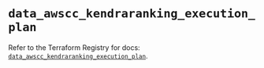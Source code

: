 # `data_awscc_kendraranking_execution_plan`

Refer to the Terraform Registry for docs: [`data_awscc_kendraranking_execution_plan`](https://registry.terraform.io/providers/hashicorp/awscc/0.70.0/docs/data-sources/kendraranking_execution_plan).
